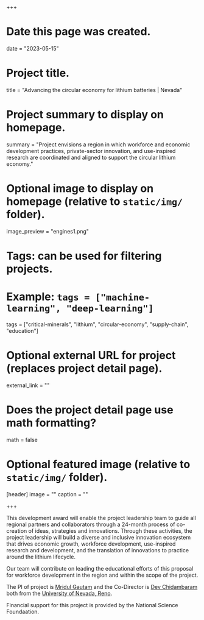 +++
# Date this page was created.
date = "2023-05-15"

# Project title.
title = "Advancing the circular economy for lithium batteries | Nevada"

# Project summary to display on homepage.
summary = "Project envisions a region in which workforce and economic development practices, private-sector innovation, and use-inspired research are coordinated and aligned to support the circular lithium economy."

# Optional image to display on homepage (relative to `static/img/` folder).
image_preview = "engines1.png"

# Tags: can be used for filtering projects.
# Example: `tags = ["machine-learning", "deep-learning"]`
tags = ["critical-minerals", "lithium", "circular-economy", "supply-chain", "education"]

# Optional external URL for project (replaces project detail page).
external_link = ""

# Does the project detail page use math formatting?
math = false

# Optional featured image (relative to `static/img/` folder).
[header]
image = ""
caption = ""

+++

This development award will enable the project leadership team to guide all regional partners and collaborators through a 24-month process of co-creation of ideas, strategies and innovations. Through these activities, the project leadership will build a diverse and inclusive innovation ecosystem that drives economic growth, workforce development, use-inspired research and development, and the translation of innovations to practice around the lithium lifecycle.

Our team will contribute on leading the educational efforts of this proposal for workforce development in the region and within the scope of the project. 

The PI of project is [Mridul Gautam](https://www.unr.edu/research-innovation/contact/mridul-gautam) and the Co-Director is  [Dev  Chidambaram](https://www.unr.edu/cme/people/dev-chidambaram) both from the 
[University of Nevada, Reno](https://unr.edu/).

Financial support for this project is provided by the National Science Foundaation. 
